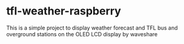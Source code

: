 # tfl-weather-raspberry
This is a simple project to display weather forecast and TFL bus and overground stations on the OLED LCD display by waveshare
